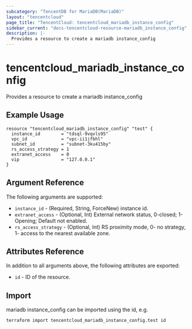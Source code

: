 ```yaml
---
subcategory: "TencentDB for MariaDB(MariaDB)"
layout: "tencentcloud"
page_title: "TencentCloud: tencentcloud_mariadb_instance_config"
sidebar_current: "docs-tencentcloud-resource-mariadb_instance_config"
description: |-
  Provides a resource to create a mariadb instance_config
---
```


# tencentcloud_mariadb_instance_config

Provides a resource to create a mariadb instance_config

## Example Usage

```hcl
resource "tencentcloud_mariadb_instance_config" "test" {
  instance_id        = "tdsql-9vqvls95"
  vpc_id             = "vpc-ii1jfbhl"
  subnet_id          = "subnet-3ku415by"
  rs_access_strategy = 1
  extranet_access    = 0
  vip                = "127.0.0.1"
}
```

## Argument Reference

The following arguments are supported:

* `instance_id` - (Required, String, ForceNew) instance id.
* `extranet_access` - (Optional, Int) External network status, 0-closed; 1- Opening; Default not enabled.
* `rs_access_strategy` - (Optional, Int) RS proximity mode, 0- no strategy, 1- access to the nearest available zone.

## Attributes Reference

In addition to all arguments above, the following attributes are exported:

* `id` - ID of the resource.



## Import

mariadb instance_config can be imported using the id, e.g.

```
terraform import tencentcloud_mariadb_instance_config.test id
```

